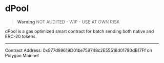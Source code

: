 # dPool 

> **Warning**
> NOT AUDITED - WIP - USE AT OWN RISK

dPool is a gas optimized smart contract for batch sending both native and ERC-20 tokens. 

---

Contract Address: 0x977d99619D01be759748c2E55518d01780dB17Ff on Polygon Mainnet